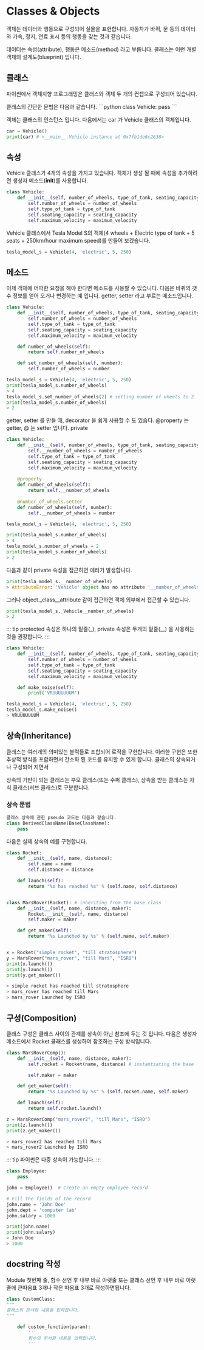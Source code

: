 # Classes & Objects
객체는 데이터와 행동으로 구성되어 실물을 표현합니다. 자동차가 바퀴, 문 등의 데이터와 가속, 정지, 연료 표시 등의 행동을 갖는 것과 같습니다.
<p>
데이터는 속성(attribute), 행동은 메소드(method) 라고 부릅니다. 클래스는 이런 개별 객체의 설계도(blueprint) 입니다. 

## 클래스
파이썬에서 객체지향 프로그래밍은 클래스와 객체 두 개의 컨셉으로 구성되어 있습니다. 
<p>
클래스의 간단한 문법은 다음과 같습니다. 
```python
class Vehicle:
    pass
```

객체는 클래스의 인스턴스 입니다. 다음에서는 car 가 Vehicle 클래스의 객체입니다. 
```python
car = Vehicle()
print(car) # <__main__.Vehicle instance at 0x7fb1de6c2638>
```

## 속성
Vehicle 클래스가 4개의 속성을 가지고 있습니다. 객체가 생성 될 때에 속성을 추가하려면 생성자 메소드(__init__)를 사용합니다.  
```python
class Vehicle:
    def __init__(self, number_of_wheels, type_of_tank, seating_capacity, maximum_velocity):
        self.number_of_wheels = number_of_wheels
        self.type_of_tank = type_of_tank
        self.seating_capacity = seating_capacity
        self.maximum_velocity = maximum_velocity
```

Vehicle 클래스에서 Tesla Model S의 객체(4 wheels + Electric type of tank + 5 seats + 250km/hour maximum speed)를 만들어 보겠습니다.  
```python
tesla_model_s = Vehicle(4, 'electric', 5, 250)
```

## 메소드 
이제 객체에 어떠한 요청을 해야 한다면 메소드를 사용할 수 있습니다. 다음은 바뀌의 갯수 정보를 얻어 오거나 변경하는 예 입니다. getter, setter 라고 부르는 메소드입니다. 
```python
class Vehicle:
    def __init__(self, number_of_wheels, type_of_tank, seating_capacity, maximum_velocity):
        self.number_of_wheels = number_of_wheels
        self.type_of_tank = type_of_tank
        self.seating_capacity = seating_capacity
        self.maximum_velocity = maximum_velocity

    def number_of_wheels(self):
        return self.number_of_wheels

    def set_number_of_wheels(self, number):
        self.number_of_wheels = number

tesla_model_s = Vehicle(4, 'electric', 5, 250)
print(tesla_model_s.number_of_wheels) 
> 4
tesla_model_s.set_number_of_wheels(2) # setting number of wheels to 2
print(tesla_model_s.number_of_wheels) 
> 2 
```

getter, setter 를 만들 때, decorator 을 쉽게 사용할 수 도 있습다. @property 는 getter, @ 는 setter 입니다. private 
```python
class Vehicle:
    def __init__(self, number_of_wheels, type_of_tank, seating_capacity, maximum_velocity):
        self.__number_of_wheels = number_of_wheels
        self.type_of_tank = type_of_tank
        self.seating_capacity = seating_capacity
        self.maximum_velocity = maximum_velocity
    
    @property
    def number_of_wheels(self):
        return self.__number_of_wheels
    
    @number_of_wheels.setter
    def number_of_wheels(self, number):
        self.__number_of_wheels = number

tesla_model_s = Vehicle(4, 'electric', 5, 250)

print(tesla_model_s.number_of_wheels) 
> 4
tesla_model_s.number_of_wheels = 2
print(tesla_model_s.number_of_wheels) 
> 2         
```


다음과 같이 private 속성을 접근하면 에러가 발생합니다. 
```python
print(tesla_model_s.__number_of_wheels)
> AttributeError: 'Vehicle' object has no attribute '__number_of_wheels'
```

그러나 object._class__attribute 같이 접근하면 객체 외부에서 접근할 수 있습니다. 
```python
print(tesla_model_s._Vehicle__number_of_wheels)
> 2
```

::: tip
protected 속성은 하나의 밑줄(_), private 속성은 두개의 밑줄(__) 을 사용하는 것을 권장합니다. 
:::


```python
class Vehicle:
    def __init__(self, number_of_wheels, type_of_tank, seating_capacity, maximum_velocity):
        self.number_of_wheels = number_of_wheels
        self.type_of_tank = type_of_tank
        self.seating_capacity = seating_capacity
        self.maximum_velocity = maximum_velocity

    def make_noise(self):
        print('VRUUUUUUUM')

tesla_model_s = Vehicle(4, 'electric', 5, 250)
tesla_model_s.make_noise() 
> VRUUUUUUUM        
```

## 상속(Inheritance)
클래스는 여러개의 의미있는 블럭들로 조합되어 로직을 구현합니다. 이러한 구현은 또한 추상적 방식을 포함하면서 간소화 된 코드를 유지할 수 있게 합니다. 클래스의 상속되거나 구성되어 지면서 
<p>
상속의 기반이 되는 클래스는 부모 클래스(또는 수퍼 클래스), 상속을 받는 클래스는 자식 클래스(서브 클래스)로 구분합니다.  

### 상속 문법
```python
클래스 상속에 관한 pseudo 코드는 다음과 같습니다. 
class DerivedClassName(BaseClassName):
    pass
```
다음은 실제 상속의 예를 구현합니다.
```python
class Rocket:
    def __init__(self, name, distance):
        self.name = name
        self.distance = distance

    def launch(self):
        return "%s has reached %s" % (self.name, self.distance)


class MarsRover(Rocket): # inheriting from the base class
    def __init__(self, name, distance, maker):
        Rocket.__init__(self, name, distance)
        self.maker = maker

    def get_maker(self):
        return "%s Launched by %s" % (self.name, self.maker)


x = Rocket("simple rocket", "till stratosphere")
y = MarsRover("mars_rover", "till Mars", "ISRO")
print(x.launch())
print(y.launch())
print(y.get_maker())

> simple rocket has reached till stratosphere
> mars_rover has reached till Mars
> mars_rover Launched by ISRO
```


## 구성(Composition)
클래스 구성은 클래스 사이의 관계를 상속이 아닌 참조에 두는 것 입니다. 다음은 생성자 메소드에서 Rocket 클래스를 생성하여 참조하는 구성 방식입니다. 
```python
class MarsRoverComp():
    def __init__(self, name, distance, maker):
        self.rocket = Rocket(name, distance) # instantiating the base

        self.maker = maker

    def get_maker(self):
        return "%s Launched by %s" % (self.rocket.name, self.maker)

    def launch(self):
        return self.rocket.launch()

z = MarsRoverComp("mars_rover2", "till Mars", "ISRO")
print(z.launch())
print(z.get_maker())

> mars_rover2 has reached till Mars
> mars_rover2 Launched by ISRO
```

::: tip
파이썬은 다중 상속이 가능합니다. 
:::

```python
class Employee:
    pass

john = Employee()  # Create an empty employee record

# Fill the fields of the record
john.name = 'John Doe'
john.dept = 'computer lab'
john.salary = 1000

print(john.name)
print(john.salary)
> John Doe
> 1000
```


## docstring 작성
Module 첫번째 줄, 함수 선언 후 내부 바로 아랫줄 또는 클래스 선언 후 내부 바로 아랫줄에 큰따옴표 3개나 작은 따옴표 3개로 작성하면됩니다.

```python
class CustomClass:
"""
클래스의 문서화 내용을 입력합니다.    
"""

    def custom_function(param):
        '''
        함수의 문서화 내용을 입력합니다.
        '''
```

